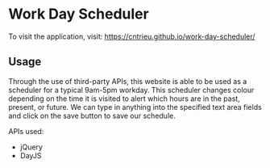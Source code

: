 # Work Day Scheduler

To visit the application, visit: https://cntrieu.github.io/work-day-scheduler/

## Usage

Through the use of third-party APIs, this website is able to be used as a scheduler for a typical 9am-5pm workday. This scheduler changes colour depending on the time it is visited to alert which hours are in the past, present, or future. We can type in anything into the specified text area fields and click on the save button to save our schedule.

APIs used:
* jQuery
* DayJS

